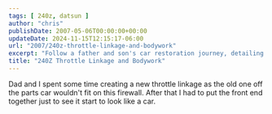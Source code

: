 ```yaml
---
tags: [ 240z, datsun ]
author: "chris"
publishDate: 2007-05-06T00:00:00+00:00
updateDate: 2024-11-15T12:15:17-06:00
url: "2007/240z-throttle-linkage-and-bodywork"
excerpt: "Follow a father and son's car restoration journey, detailing their innovative solution for a throttle linkage fix."
title: "240Z Throttle Linkage and Bodywork"
---
```


Dad and I spent some time creating a new throttle linkage as the old one off the parts car wouldn't fit on this firewall. After that I had to put the front end together just to see it start to look like a car.
